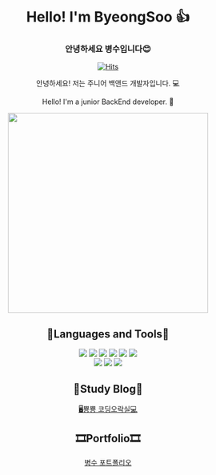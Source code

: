 <div align="center">
    
  # Hello! I'm ByeongSoo 👍
  ### 안녕하세요 병수입니다😊

  [![Hits](https://hits.seeyoufarm.com/api/count/incr/badge.svg?url=https%3A%2F%2Fgithub.com%2F0476a&count_bg=%235CD3D1&title_bg=%23584EC6&icon=github.svg&icon_color=%23E7E7E7&title=views&edge_flat=false)](https://github.com/0476a)


  안녕하세요! 저는 주니어 백앤드 개발자입니다. 💻
  
  Hello! I'm a junior BackEnd developer. 🐣

  <img src="https://github.com/0476a/0476a/assets/120405087/a190500e-ee5b-4839-84cf-cd766542ba70" style="width: 400px;"/>

  ## 📀Languages and Tools📀

  <div>
    <img src="https://img.shields.io/badge/JAVA-007396?style=for-the-badge&logo=java&logoColor=white"/>
    <img src="https://img.shields.io/badge/html-E34F26?style=for-the-badge&logo=html5&logoColor=white"/>
    <img src="https://img.shields.io/badge/css-1572B6?style=for-the-badge&logo=css3&logoColor=white"/>
    <img src="https://img.shields.io/badge/javascript-F7DF1E?style=for-the-badge&logo=javascript&logoColor=black"/>
    <img src="https://img.shields.io/badge/mysql-4479A1?style=for-the-badge&logo=mysql&logoColor=white"/>
    <img src="https://img.shields.io/badge/github-181717?style=for-the-badge&logo=github&logoColor=white"/>
  <div/>
  <div>
    <img src="https://img.shields.io/badge/react-61DAFB?style=for-the-badge&logo=react&logoColor=black"/>
    <img src="https://img.shields.io/badge/Spring-6DB33F?style=for-the-badge&logo=Spring&logoColor=white"/>
    <img src="https://img.shields.io/badge/aws-232F3E?style=for-the-badge&logo=aws&logoColor=white"/>
  </div>
  
  ## 📖Study Blog📖
  [🖥️뿅뿅 코딩오락실💻](https://donotthinkjustdo.tistory.com/)

  ## 🎞️Portfolio🎞️
  [병수 포트폴리오](https://github.com/0476a/0476a/files/12108686/2023.07.19.pdf)

</div>



<!--
**0476a/0476a** is a ✨ _special_ ✨ repository because its `README.md` (this file) appears on your GitHub profile.

Here are some ideas to get you started:

- 🔭 I’m currently working on ...
- 🌱 I’m currently learning ...
- 👯 I’m looking to collaborate on ...
- 🤔 I’m looking for help with ...
- 💬 Ask me about ...
- 📫 How to reach me: ...
- 😄 Pronouns: ...
- ⚡ Fun fact: ...
-->
